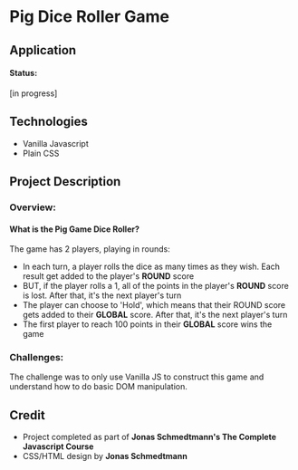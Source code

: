 # Pig Dice Roller Game

## Application


#### Status: 
[in progress]

## Technologies

- Vanilla Javascript
- Plain CSS

## Project Description

### Overview:

#### What is the Pig Game Dice Roller?
The game has 2 players, playing in rounds: 
- In each turn, a player rolls the dice as many times as they wish. Each result get added to the player's **ROUND** score
- BUT, if the player rolls a 1, all of the points in the player's **ROUND** score is lost. After that, it's the next player's turn
- The player can choose to 'Hold', which means that their ROUND score gets added to their **GLOBAL** score. After that, it's the next player's turn
- The first player to reach 100 points in their **GLOBAL** score wins the game


### Challenges:

The challenge was to only use Vanilla JS to construct this game and understand how to do basic DOM manipulation. 


## Credit

- Project completed as part of **Jonas Schmedtmann's The Complete Javascript Course**
- CSS/HTML design by **Jonas Schmedtmann**
